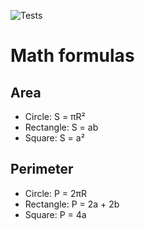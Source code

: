 ![Tests](https://github.com/leynhf/unit_test_for_geometry_lib/actions/workflows/main.yml/badge.svg)

# Math formulas
## Area
- Circle: S = πR²
- Rectangle: S = ab
- Square: S = a²

## Perimeter
- Circle: P = 2πR
- Rectangle: P = 2a + 2b
- Square: P = 4a